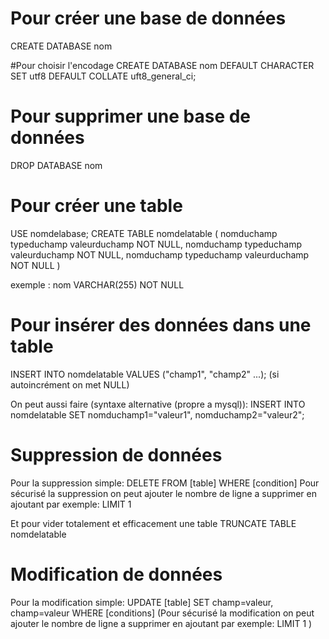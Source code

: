# Pour créer une base de données
CREATE DATABASE nom

#Pour choisir l'encodage
CREATE DATABASE nom
DEFAULT CHARACTER SET utf8
DEFAULT COLLATE uft8_general_ci;

# Pour supprimer une base de données
DROP DATABASE nom

# Pour créer une table
USE nomdelabase;
CREATE TABLE nomdelatable (
    nomduchamp typeduchamp valeurduchamp NOT NULL,
    nomduchamp typeduchamp valeurduchamp NOT NULL,
    nomduchamp typeduchamp valeurduchamp NOT NULL
)

exemple : nom VARCHAR(255) NOT NULL

# Pour insérer des données dans une table
INSERT INTO nomdelatable
VALUES ("champ1", "champ2" ...);  (si autoincrément on met NULL)

On peut aussi faire (syntaxe alternative (propre a mysql)):
INSERT INTO nomdelatable SET
nomduchamp1="valeur1", nomduchamp2="valeur2";

# Suppression de données

Pour la suppression simple:
DELETE FROM [table] WHERE [condition]
Pour sécurisé la suppression on peut ajouter le nombre de ligne a supprimer en ajoutant par exemple: LIMIT 1

Et pour vider totalement et efficacement une table
TRUNCATE TABLE nomdelatable

# Modification de données

Pour la modification simple:
UPDATE [table] SET champ=valeur, champ=valeur WHERE [conditions]
(Pour sécurisé la modification on peut ajouter le nombre de ligne a supprimer en ajoutant par exemple: LIMIT 1
)